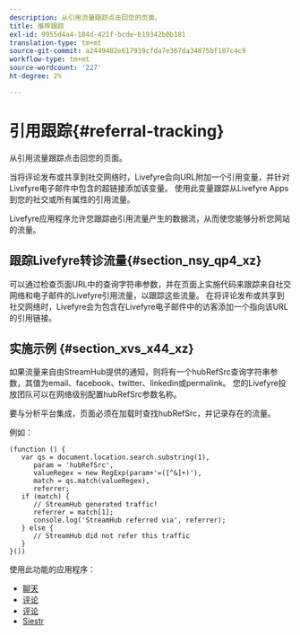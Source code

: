 ```yaml
---
description: 从引用流量跟踪点击回您的页面。
title: 推荐跟踪
exl-id: 9955d4a4-184d-421f-bcde-b19342b0b181
translation-type: tm+mt
source-git-commit: a2449482e617939cfda7e367da34875bf187c4c9
workflow-type: tm+mt
source-wordcount: '227'
ht-degree: 2%

---
```


# 引用跟踪{#referral-tracking}

从引用流量跟踪点击回您的页面。

当将评论发布或共享到社交网络时，Livefyre会向URL附加一个引用变量，并针对Livefyre电子邮件中包含的超链接添加该变量。 使用此变量跟踪从Livefyre Apps到您的社交或所有属性的引用流量。

Livefyre应用程序允许您跟踪由引用流量产生的数据流，从而使您能够分析您网站的流量。

## 跟踪Livefyre转诊流量{#section_nsy_qp4_xz}

可以通过检查页面URL中的查询字符串参数，并在页面上实施代码来跟踪来自社交网络和电子邮件的Livefyre引用流量，以跟踪这些流量。 在将评论发布或共享到社交网络时，Livefyre会为包含在Livefyre电子邮件中的访客添加一个指向该URL的引用链接。

## 实施示例 {#section_xvs_x44_xz}

如果流量来自由StreamHub提供的通知，则将有一个hubRefSrc查询字符串参数，其值为email、facebook、twitter、linkedin或permalink。 您的Livefyre投放团队可以在网络级别配置hubRefSrc参数名称。

要与分析平台集成，页面必须在加载时查找hubRefSrc，并记录存在的流量。

例如：

```
(function () { 
   var qs = document.location.search.substring(1), 
      param = 'hubRefSrc', 
      valueRegex = new RegExp(param+'=([^&]+)'), 
      match = qs.match(valueRegex), 
      referrer; 
   if (match) { 
      // StreamHub generated traffic! 
      referrer = match[1]; 
      console.log('StreamHub referred via', referrer); 
   } else { 
      // StreamHub did not refer this traffic 
   } 
}())
```

使用此功能的应用程序：

* [聊天](/help/using/c-about-apps/c-chat-app/c-chat-app.md)
* [评论](/help/using/c-about-apps/c-comments/c-comments.md)
* [评论](/help/using/c-about-apps/c-reviews-app/c-reviews-app.md)
* [Siestr](/help/using/c-about-apps/c-sidenotes-app/c-sidenotes-app.md)
